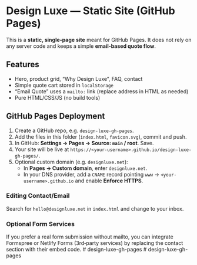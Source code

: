 # Design Luxe — Static Site (GitHub Pages)

This is a **static, single‑page site** meant for GitHub Pages. It does not rely on any server code and keeps a simple **email‑based quote flow**.

## Features
- Hero, product grid, “Why Design Luxe”, FAQ, contact
- Simple quote cart stored in `localStorage`
- “Email Quote” uses a `mailto:` link (replace address in HTML as needed)
- Pure HTML/CSS/JS (no build tools)

## GitHub Pages Deployment
1. Create a GitHub repo, e.g. `design-luxe-gh-pages`.
2. Add the files in this folder (`index.html`, `favicon.svg`), commit and push.
3. In GitHub: **Settings → Pages → Source: `main` / root**. Save.
4. Your site will be live at `https://<your-username>.github.io/design-luxe-gh-pages/`.
5. Optional custom domain (e.g. `designluxe.net`):
   - In **Pages → Custom domain**, enter `designluxe.net`.
   - In your DNS provider, add a `CNAME` record pointing `www` → `<your-username>.github.io` and enable **Enforce HTTPS**.

### Editing Contact/Email
Search for `hello@designluxe.net` in `index.html` and change to your inbox.

### Optional Form Services
If you prefer a real form submission without mailto, you can integrate Formspree or Netlify Forms (3rd‑party services) by replacing the contact section with their embed code.
#   d e s i g n - l u x e - g h - p a g e s  
 #   d e s i g n - l u x e - g h - p a g e s  
 